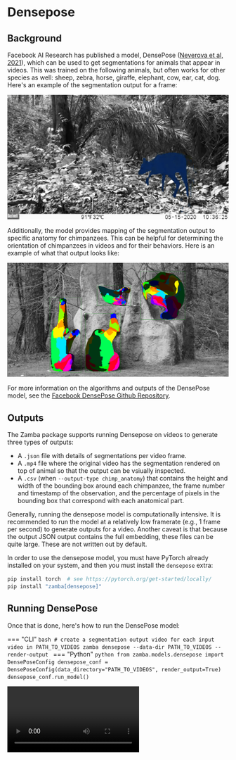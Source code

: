 # Densepose

## Background

Facebook AI Research has published a model, DensePose ([Neverova et al, 2021](https://arxiv.org/abs/2011.12438v1)), which can be used to get segmentations for animals that appear in videos. This was trained on the following animals, but often works for other species as well: sheep, zebra, horse, giraffe, elephant, cow, ear, cat, dog. Here's an example of the segmentation output for a frame:

![segmentation of duiker](../media/seg_out.jpg)

Additionally, the model provides mapping of the segmentation output to specific anatomy for chimpanzees. This can be helpful for determining the orientation of chimpanzees in videos and for their behaviors. Here is an example of what that output looks like:

![chimpanzee texture output](../media/texture_out.png)

For more information on the algorithms and outputs of the DensePose model, see the [Facebook DensePose Github Repository](https://github.com/facebookresearch/detectron2/tree/main/projects/DensePose).

## Outputs

The Zamba package supports running Densepose on videos to generate three types of outputs:

 - A `.json` file with details of segmentations per video frame.
 - A `.mp4` file where the original video has the segmentation rendered on top of animal so that the output can be vsiually inspected.
 - A `.csv` (when `--output-type chimp_anatomy`) that contains the height and width of the bounding box around each chimpanzee, the frame number and timestamp of the observation, and the percentage of pixels in the bounding box that correspond with each anatomical part.

Generally, running the densepose model is computationally intensive. It is recommended to run the model at a relatively low framerate (e.g., 1 frame per second) to generate outputs for a video. Another caveat is that because the output JSON output contains the full embedding, these files can be quite large. These are not written out by default.

In order to use the densepose model, you must have PyTorch already installed on your system, and then you must install the `densepose` extra:

```bash
pip install torch  # see https://pytorch.org/get-started/locally/
pip install "zamba[densepose]"
```

## Running DensePose

Once that is done, here's how to run the DensePose model:

=== "CLI"
    ```bash
    # create a segmentation output video for each input video in PATH_TO_VIDEOS
    zamba densepose --data-dir PATH_TO_VIDEOS --render-output
    ```
=== "Python"
    ```python
    from zamba.models.densepose import DensePoseConfig
    densepose_conf = DensePoseConfig(data_directory="PATH_TO_VIDEOS", render_output=True)
    densepose_conf.run_model()
    ```


<video controls>
  <source src="../../media/densepose_zamba_vid.mp4" type="video/mp4">
</videp>

To see all of the available options, run `zamba densepose --help`.
